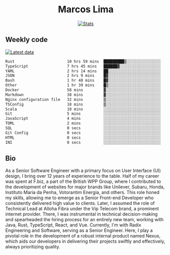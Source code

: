 <div align="center">
  <h1>Marcos Lima</h1>
  
  <a href="https://skvggor.dev">
    <img src="https://github.com/skvggor/skvggor/assets/958723/3c85f137-8d74-4cc8-a2b1-877784f3e44d" alt="Stats" />
  </a>
</div>

## Weekly code

[![Latest data](https://github.com/skvggor/skvggor/actions/workflows/main.yml/badge.svg)](https://github.com/skvggor/skvggor/actions/workflows/main.yml)

<!--START_SECTION:waka-->

```txt
Rust                       10 hrs 59 mins  █████████▒░░░░░░░░░░░░░░░   37.30 %
TypeScript                 7 hrs 45 mins   ██████▓░░░░░░░░░░░░░░░░░░   26.33 %
YAML                       2 hrs 14 mins   ██░░░░░░░░░░░░░░░░░░░░░░░   07.60 %
JSON                       2 hrs 9 mins    █▓░░░░░░░░░░░░░░░░░░░░░░░   07.32 %
Bash                       1 hr 48 mins    █▓░░░░░░░░░░░░░░░░░░░░░░░   06.12 %
Other                      1 hr 39 mins    █▒░░░░░░░░░░░░░░░░░░░░░░░   05.65 %
Docker                     58 mins         ▓░░░░░░░░░░░░░░░░░░░░░░░░   03.29 %
Markdown                   38 mins         ▓░░░░░░░░░░░░░░░░░░░░░░░░   02.17 %
Nginx configuration file   32 mins         ▒░░░░░░░░░░░░░░░░░░░░░░░░   01.85 %
TSConfig                   18 mins         ▒░░░░░░░░░░░░░░░░░░░░░░░░   01.02 %
Scala                      10 mins         ░░░░░░░░░░░░░░░░░░░░░░░░░   00.61 %
Git                        5 mins          ░░░░░░░░░░░░░░░░░░░░░░░░░   00.30 %
JavaScript                 4 mins          ░░░░░░░░░░░░░░░░░░░░░░░░░   00.25 %
TOML                       2 mins          ░░░░░░░░░░░░░░░░░░░░░░░░░   00.14 %
SQL                        0 secs          ░░░░░░░░░░░░░░░░░░░░░░░░░   00.03 %
Git Config                 0 secs          ░░░░░░░░░░░░░░░░░░░░░░░░░   00.02 %
HTML                       0 secs          ░░░░░░░░░░░░░░░░░░░░░░░░░   00.00 %
INI                        0 secs          ░░░░░░░░░░░░░░░░░░░░░░░░░   00.00 %
```

<!--END_SECTION:waka-->

## Bio

<p>As a Senior Software Engineer with a primary focus on User Interface (UI) design, I bring over 12 years of experience to the table. Half of my career was spent at F.biz, a part of the British WPP Group, where I contributed to the development of websites for major brands like Unilever, Subaru, Honda, Instituto Maria da Penha, Votorantim Energia, and others. This role honed my skills, allowing me to emerge as a Senior Front-end Developer who consistently delivered high value to clients. Later, I assumed the role of Technical Lead at Alloha Fibra under the Vip Telecom brand, a prominent internet provider. There, I was instrumental in technical decision-making and spearheaded the hiring process for an entirely new team, working with Java, Rust, TypeScript, React, and Vue. Currently, I'm with Radix Engineering and Software, serving as a Senior Engineer. Here, I play a pivotal role in the development of a robust internal product named Nexus, which aids our developers in delivering their projects swiftly and effectively, always prioritizing quality.</p>

<!-- </details> -->

<!-- <div align="center">
  <h2>🤖 Recent Code Activity</h2>
  <img width="500" src="https://github-readme-stats.vercel.app/api/wakatime?username=skvggor&hide_title=true&layout=compact&theme=transparent" alt="Wakatime Stats" />
</div>

<br>

<div align="center">
  <h2>📈 GitHub Stats</h2>
  <img width="500" src="https://github-readme-stats.vercel.app/api?username=skvggor&show_icons=true&theme=transparent&hide_title=true&count_private=true" alt="GitHub Stats" />
</div>
 -->
